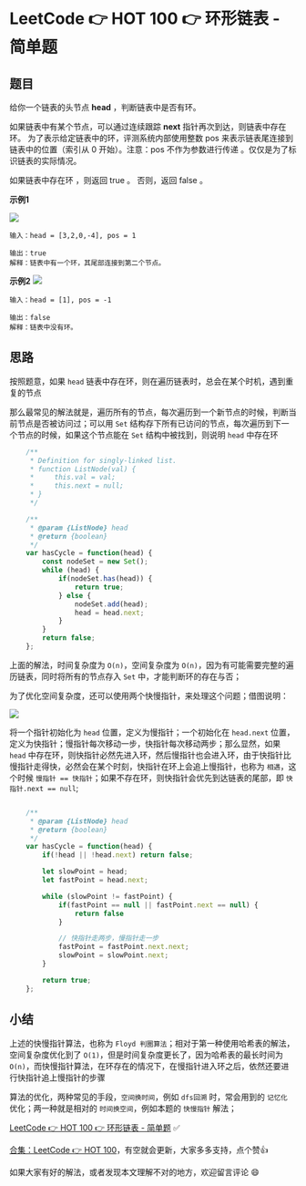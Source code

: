 # LeetCode 👉 HOT 100 👉 环形链表 - 简单题

## 题目

给你一个链表的头节点 **head** ，判断链表中是否有环。

如果链表中有某个节点，可以通过连续跟踪 **next** 指针再次到达，则链表中存在环。 为了表示给定链表中的环，评测系统内部使用整数 pos 来表示链表尾连接到链表中的位置（索引从 0 开始）。注意：pos 不作为参数进行传递 。仅仅是为了标识链表的实际情况。

如果链表中存在环 ，则返回 true 。 否则，返回 false 。


**示例1**

![](https://assets.leetcode-cn.com/aliyun-lc-upload/uploads/2018/12/07/circularlinkedlist.png)     

    输入：head = [3,2,0,-4], pos = 1

    输出：true
    解释：链表中有一个环，其尾部连接到第二个节点。

**示例2**
![](https://assets.leetcode-cn.com/aliyun-lc-upload/uploads/2018/12/07/circularlinkedlist_test3.png)

    输入：head = [1], pos = -1

    输出：false
    解释：链表中没有环。

## 思路

按照题意，如果 `head` 链表中存在环，则在遍历链表时，总会在某个时机，遇到重复的节点

那么最常见的解法就是，遍历所有的节点，每次遍历到一个新节点的时候，判断当前节点是否被访问过；可以用 `Set` 结构存下所有已访问的节点，每次遍历到下一个节点的时候，如果这个节点能在 `Set` 结构中被找到，则说明 `head` 中存在环

```js
    /**
     * Definition for singly-linked list.
     * function ListNode(val) {
     *     this.val = val;
     *     this.next = null;
     * }
     */

    /**
     * @param {ListNode} head
     * @return {boolean}
     */
    var hasCycle = function(head) {
        const nodeSet = new Set();
        while (head) {
            if(nodeSet.has(head)) {
                return true;
            } else {
                nodeSet.add(head);
                head = head.next;
            }
        }
        return false;
    };
```

上面的解法，时间复杂度为 `O(n)`，空间复杂度为 `O(n)`，因为有可能需要完整的遍历链表，同时将所有的节点存入 `Set` 中，才能判断环的存在与否；

为了优化空间复杂度，还可以使用两个快慢指针，来处理这个问题；借图说明：

![](https://assets.leetcode-cn.com/solution-static/141/1.png)

将一个指针初始化为 `head` 位置，定义为慢指针；一个初始化在 `head.next` 位置，定义为快指针；慢指针每次移动一步，快指针每次移动两步；那么显然，如果 `head` 中存在环，则快指针必然先进入环，然后慢指针也会进入环，由于快指针比慢指针走得快，必然会在某个时刻，快指针在环上会追上慢指针，也称为 `相遇`，这个时候 `慢指针 == 快指针`；如果不存在环，则快指针会优先到达链表的尾部，即 `快指针.next == null`;

```js

    /**
     * @param {ListNode} head
     * @return {boolean}
     */
    var hasCycle = function(head) {
        if(!head || !head.next) return false;

        let slowPoint = head;
        let fastPoint = head.next;

        while (slowPoint != fastPoint) {
            if(fastPoint == null || fastPoint.next == null) {
                return false
            }

            // 快指针走两步，慢指针走一步
            fastPoint = fastPoint.next.next;
            slowPoint = slowPoint.next;
        }

        return true;
    };
```

## 小结

上述的快慢指针算法，也称为 `Floyd 判圈算法`；相对于第一种使用哈希表的解法，空间复杂度优化到了 `O(1)`，但是时间复杂度更长了，因为哈希表的最长时间为 `O(n)`，而快慢指针算法，在环存在的情况下，在慢指针进入环之后，依然还要进行快指针追上慢指针的步骤

算法的优化，两种常见的手段，`空间换时间`，例如 `dfs回溯` 时，常会用到的 `记忆化` 优化；两一种就是相对的 `时间换空间`，例如本题的 `快慢指针` 解法；


[LeetCode 👉 HOT 100 👉 环形链表 - 简单题](https://leetcode-cn.com/problems/linked-list-cycle/) ✅


[合集：LeetCode 👉 HOT 100](https://juejin.cn/column/7029946677398077476)，有空就会更新，大家多多支持，点个赞👍

如果大家有好的解法，或者发现本文理解不对的地方，欢迎留言评论 😄

